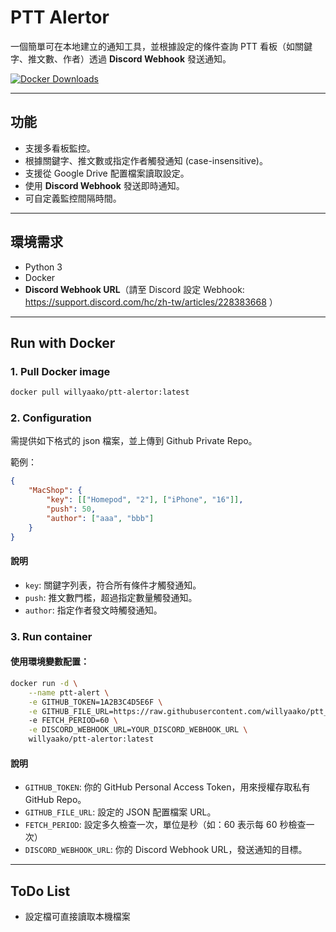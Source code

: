 # PTT Alertor

一個簡單可在本地建立的通知工具，並根據設定的條件查詢 PTT 看板（如關鍵字、推文數、作者）透過 **Discord Webhook** 發送通知。

[![Docker Downloads][Docker-Image]][Docker-Url]

[Docker-Image]: https://img.shields.io/docker/pulls/willyaako/ptt-alertor
[Docker-Url]: https://hub.docker.com/r/willyaako/ptt-alertor

---

## 功能
- 支援多看板監控。
- 根據關鍵字、推文數或指定作者觸發通知 (case-insensitive)。
- 支援從 Google Drive 配置檔案讀取設定。
- 使用 **Discord Webhook** 發送即時通知。
- 可自定義監控間隔時間。

---

## 環境需求
- Python 3
- Docker
- **Discord Webhook URL**（請至 Discord 設定 Webhook: https://support.discord.com/hc/zh-tw/articles/228383668 ）

---

## Run with Docker

### 1. Pull Docker image

```sh
docker pull willyaako/ptt-alertor:latest
```

### 2. Configuration

需提供如下格式的 json 檔案，並上傳到 Github Private Repo。

範例：

```json
{
    "MacShop": {
        "key": [["Homepod", "2"], ["iPhone", "16"]],
        "push": 50,
        "author": ["aaa", "bbb"]
    }
}
```

#### 說明
- `key`: 關鍵字列表，符合所有條件才觸發通知。
- `push`: 推文數門檻，超過指定數量觸發通知。
- `author`: 指定作者發文時觸發通知。

### 3. Run container

#### 使用環境變數配置：

```sh
docker run -d \
    --name ptt-alert \
    -e GITHUB_TOKEN=1A2B3C4D5E6F \
    -e GITHUB_FILE_URL=https://raw.githubusercontent.com/willyaako/ptt_alert_keyword/main/config.json
    -e FETCH_PERIOD=60 \
    -e DISCORD_WEBHOOK_URL=YOUR_DISCORD_WEBHOOK_URL \
    willyaako/ptt-alertor:latest
```

#### 說明
- `GITHUB_TOKEN`: 你的 GitHub Personal Access Token，用來授權存取私有 GitHub Repo。
- `GITHUB_FILE_URL`: 設定的 JSON 配置檔案 URL。
- `FETCH_PERIOD`: 設定多久檢查一次，單位是秒（如：60 表示每 60 秒檢查一次）
- `DISCORD_WEBHOOK_URL`: 你的 Discord Webhook URL，發送通知的目標。

---

## ToDo List
- 設定檔可直接讀取本機檔案

